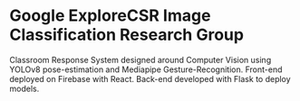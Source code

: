 # Google ExploreCSR Image Classification Research Group
Classroom Response System designed around Computer Vision using YOLOv8 pose-estimation and Mediapipe Gesture-Recognition.
Front-end deployed on Firebase with React.
Back-end developed with Flask to deploy models.

